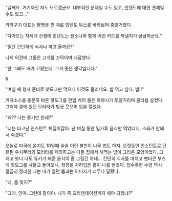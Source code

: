 "글쎄요. 거기까진 저도 모르겠군요. 내부적인 문제일 수도 있고, 민텐도에 대한 견제일 수도 있고..." 

카와구치 대표는 팔짱을 낀 채로 민텐도 부스를 바라보며 중얼거렸다. 

"다가오는 차세대 전쟁에 민텐도는 센소니와 함께 어떤 카드를 꺼낼지가 궁금하군요." 

"일단 간단하게 식사나 하고 올까요?" 

나의 의견에 그들은 고개를 끄덕이며 대답했다. 

"안 그래도 배가 고팠는데, 그거 좋은 생각입니다." 

& 

"며칠 째 행사 준비로 핫도그만 먹으니 이것도 물리네요. 밥 먹고 싶다. 밥!!" 

겨자소스를 충분히 바른 핫도그를 한입 베어 물은 하야시가 투덜거리며 콜라를 삼켰다. 그러자 곁에 있던 모리타가 빙긋 웃으며 입을 열었다. 

"왜?? 나는 좋기만 한데?" 

"너는 타고난 인스턴트 체질이잖아. 난 며칠 동안 밀가루 음식만 먹었더니, 소화가 안돼서 죽겠다." 

오늘로 미국에 온지도 10일째 슬슬 이런 불만이 나올 법도 하지. 
오랫동안 인스턴트로 단련된 우치무라와 모리타를 제외하고는 다들 집에서 해먹는 밥이 그리운 모양이었다. 
그러고 보니 나도 유키가 해준 음식이 좀 그립긴 하네... 
간단히 식사를 마치고 펜타곤 부스에 핫도그를 사들고 돌아오니, 정장을 차려입은 롭이 나를 반겼다. 덥수룩한 수염 역시 말끔히 정리한 그는 내가 알던 롭과는 이미지가 너무나 달랐다. 

"너, 롭 맞지?" 

"그래. 인마. 그런데 말이야. 내가 꼭 프리젠테이션까지 해야 되겠냐?" 